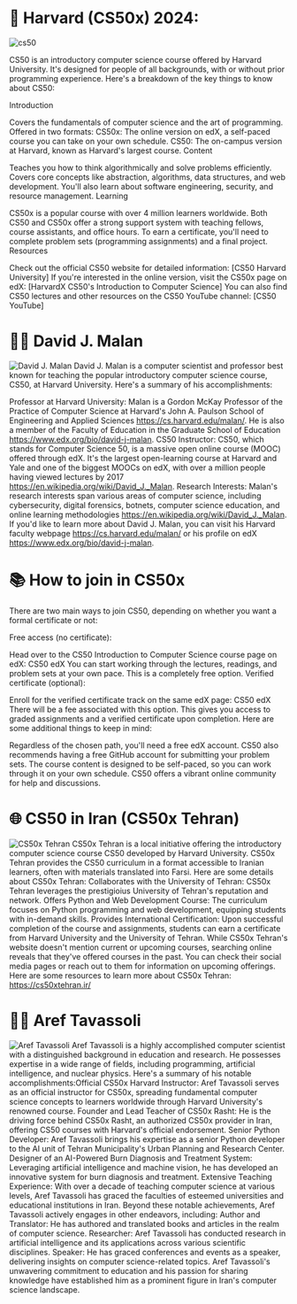 # 🏰 Harvard (CS50x) 2024:
![cs50](https://facialix.com/wp-content/uploads/2023/05/curso-gratis-de-harvard-facialix.jpg)

CS50 is an introductory computer science course offered by Harvard University. It's designed for people of all backgrounds, with or without prior programming experience. Here's a breakdown of the key things to know about CS50:

Introduction

Covers the fundamentals of computer science and the art of programming.
Offered in two formats:
CS50x: The online version on edX, a self-paced course you can take on your own schedule.
CS50: The on-campus version at Harvard, known as Harvard's largest course.
Content

Teaches you how to think algorithmically and solve problems efficiently.
Covers core concepts like abstraction, algorithms, data structures, and web development.
You'll also learn about software engineering, security, and resource management.
Learning

CS50x is a popular course with over 4 million learners worldwide.
Both CS50 and CS50x offer a strong support system with teaching fellows, course assistants, and office hours.
To earn a certificate, you'll need to complete problem sets (programming assignments) and a final project.
Resources

Check out the official CS50 website for detailed information: [CS50 Harvard University]
If you're interested in the online version, visit the CS50x page on edX: [HarvardX CS50's Introduction to Computer Science]
You can also find CS50 lectures and other resources on the CS50 YouTube channel: [CS50 YouTube]
# 👨‍🏫 David J. Malan
![David J. Malan](https://cs.harvard.edu/malan/malan.jpg)
David J. Malan is a computer scientist and professor best known for teaching the popular introductory computer science course, CS50, at Harvard University. Here's a summary of his accomplishments:

Professor at Harvard University: Malan is a Gordon McKay Professor of the Practice of Computer Science at Harvard's John A. Paulson School of Engineering and Applied Sciences https://cs.harvard.edu/malan/. He is also a member of the Faculty of Education in the Graduate School of Education https://www.edx.org/bio/david-j-malan.
CS50 Instructor: CS50, which stands for Computer Science 50, is a massive open online course (MOOC) offered through edX. It's the largest open-learning course at Harvard and Yale and one of the biggest MOOCs on edX, with over a million people having viewed lectures by 2017 https://en.wikipedia.org/wiki/David_J._Malan.
Research Interests: Malan's research interests span various areas of computer science, including cybersecurity, digital forensics, botnets, computer science education, and online learning methodologies https://en.wikipedia.org/wiki/David_J._Malan.
If you'd like to learn more about David J. Malan, you can visit his Harvard faculty webpage https://cs.harvard.edu/malan/ or his profile on edX https://www.edx.org/bio/david-j-malan.
# 📚 How to join in CS50x
There are two main ways to join CS50, depending on whether you want a formal certificate or not:

Free access (no certificate):

Head over to the CS50 Introduction to Computer Science course page on edX: CS50 edX
You can start working through the lectures, readings, and problem sets at your own pace. This is a completely free option.
Verified certificate (optional):

Enroll for the verified certificate track on the same edX page: CS50 edX There will be a fee associated with this option.
This gives you access to graded assignments and a verified certificate upon completion.
Here are some additional things to keep in mind:

Regardless of the chosen path, you'll need a free edX account.
CS50 also recommends having a free GitHub account for submitting your problem sets.
The course content is designed to be self-paced, so you can work through it on your own schedule.
CS50 offers a vibrant online community for help and discussions.
# 🌐 CS50 in Iran (CS50x Tehran)
![CS50x Tehran](https://media.licdn.com/dms/image/D4E3DAQG-5M7obNmY1A/image-scale_191_1128/0/1681389498799/cs50xtehran_cover?e=2147483647&v=beta&t=cbEuLD4eTQR87qsuwdFyOKo3SfKV8ENkdxhKxfC-KF8)
CS50x Tehran is a local initiative offering the introductory computer science course CS50 developed by Harvard University. CS50x Tehran provides the CS50 curriculum in a format accessible to Iranian learners, often with materials translated into Farsi.
Here are some details about CS50x Tehran:
Collaborates with the University of Tehran: CS50x Tehran leverages the prestigioius University of Tehran's reputation and network.
Offers Python and Web Development Course: The curriculum focuses on Python programming and web development, equipping students with in-demand skills.
Provides International Certification: Upon successful completion of the course and assignments, students can earn a certificate from Harvard University and the University of Tehran.
While CS50x Tehran's website doesn't mention current or upcoming courses, searching online reveals that they've offered courses in the past.  You can check their social media pages or reach out to them for information on upcoming offerings.
Here are some resources to learn more about CS50x Tehran:
https://cs50xtehran.ir/
# 👨‍🏫 Aref Tavassoli
![Aref Tavassoli](https://cs50xtehran.ir/wp-content/uploads/2024/02/3ea7168e3ef3e4319784ffff15132706-e1707116098333-1024x571.webp)
Aref Tavassoli is a highly accomplished computer scientist with a distinguished background in education and research. He possesses expertise in a wide range of fields, including programming, artificial intelligence, and nuclear physics.
Here's a summary of his notable accomplishments:Official CS50x Harvard Instructor: Aref Tavassoli serves as an official instructor for CS50x, spreading fundamental computer science concepts to learners worldwide through Harvard University's renowned course.
Founder and Lead Teacher of CS50x Rasht: He is the driving force behind CS50x Rasht, an authorized CS50x provider in Iran, offering CS50 courses with Harvard's official endorsement.
Senior Python Developer: Aref Tavassoli brings his expertise as a senior Python developer to the AI unit of Tehran Municipality's Urban Planning and Research Center.
Designer of an AI-Powered Burn Diagnosis and Treatment System: Leveraging artificial intelligence and machine vision, he has developed an innovative system for burn diagnosis and treatment.
Extensive Teaching Experience: With over a decade of teaching computer science at various levels, Aref Tavassoli has graced the faculties of esteemed universities and educational institutions in Iran.
Beyond these notable achievements, Aref Tavassoli actively engages in other endeavors, including:
Author and Translator: He has authored and translated books and articles in the realm of computer science.
Researcher: Aref Tavassoli has conducted research in artificial intelligence and its applications across various scientific disciplines.
Speaker: He has graced conferences and events as a speaker, delivering insights on computer science-related topics.
Aref Tavassoli's unwavering commitment to education and his passion for sharing knowledge have established him as a prominent figure in Iran's computer science landscape.




